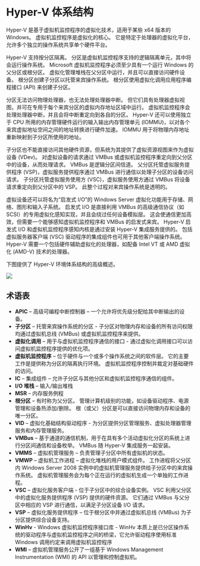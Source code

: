 # <a name="hyper-v-architecture"></a>Hyper-V 体系结构

Hyper-V 是基于虚拟机监控程序的虚拟化技术，适用于某些 x64 版本的 Windows。  虚拟机监控程序是虚拟化的核心。  它是特定于处理器的虚拟化平台，允许多个独立的操作系统共享单个硬件平台。  

Hyper-V 支持按分区隔离。 分区是虚拟机监控程序支持的逻辑隔离单元，其中将会运行操作系统。 Microsoft 虚拟机监控程序必须至少具有一个运行 Windows 的父分区或根分区。 虚拟化管理堆栈在父分区中运行，并且可以直接访问硬件设备。 根分区创建子分区以托管来宾操作系统。 根分区使用虚拟化调用应用程序编程接口 (API) 来创建子分区。  

分区无法访问物理处理器，也无法处理处理器中断。 但它们具有处理器虚拟视图，并可在专用于每个来宾分区的虚拟内存地址区域中运行。 虚拟机监控程序会处理处理器中断，并且会将中断重定向到各自的分区。 Hyper-V 还可以使用独立于 CPU 所用的内存管理硬件运行的输入输出内存管理单元 (IOMMU)，以对各个来宾虚拟地址空间之间的地址转换进行硬件加速。 IOMMU 用于将物理内存地址重新映射到子分区所使用的地址。  

子分区也不能直接访问其他硬件资源，但系统为其提供了虚拟资源视图来作为虚拟设备 (VDev)。 对虚拟设备的请求通过 VMBus 或虚拟机监控程序重定向到父分区中的设备，从而处理请求。 VMBus 是逻辑分区间信道。 父分区托管虚拟服务提供程序 (VSP)，虚拟服务提供程序通过 VMBus 进行通信以处理子分区的设备访问请求。 子分区托管虚拟服务使用方 (VSC)，虚拟服务使用方通过 VMBus 将设备请求重定向到父分区中的 VSP。 此整个过程对来宾操作系统是透明的。  

虚拟设备还可以将名为“启发式 I/O”的 Windows Server 虚拟化功能用于存储、网络、图形和输入子系统。 启发式 I/O 是直接利用 VMBus 的高级通信协议（如 SCSI）的专用虚拟化感知实现，并且会绕过任何设备模拟层。 这会使通信更加高效，但需要一个能够感知虚拟机监控程序和 VMBus 的启发式来宾。 Hyper-V 启发式 I/O 和虚拟机监控程序感知内核是通过安装 Hyper-V 集成服务提供的。 包括虚拟服务器客户端 (VSC) 驱动程序的集成组件也可用于其他客户端操作系统。 Hyper-V 需要一个包括硬件辅助虚拟化的处理器，如配备 Intel VT 或 AMD 虚拟化 (AMD-V) 技术的处理器。

下图提供了 Hyper-V 环境体系结构的高级概述。

![](./media/hv_architecture.png)

## <a name="glossary"></a>术语表
* **APIC** – 高级可编程中断控制器 – 一个允许将优先级分配给其中断输出的设备。
* **子分区** – 托管来宾操作系统的分区 - 子分区对物理内存和设备的所有访问权限均通过虚拟机总线 (VMBus) 或虚拟机监控程序来提供。
* **虚拟化调用** – 用于与虚拟机监控程序通信的接口 - 通过虚拟化调用接口可以访问虚拟机监控程序提供的优化项。
* **虚拟机监控程序** – 位于硬件与一个或多个操作系统之间的软件层。 它的主要工作是提供称为分区的隔离执行环境。 虚拟机监控程序控制并裁定对基础硬件的访问。
* **IC** – 集成组件 – 允许子分区与其他分区和虚拟机监控程序通信的组件。
* **I/O 堆栈** – 输入/输出堆栈
* **MSR** – 内存服务例程
* **根分区** – 有时称为父分区。  管理计算机级别的功能，如设备驱动程序、电源管理和设备热添加/删除。 根（或父）分区是可以直接访问物理内存和设备的唯一分区。
* **VID** – 虚拟化基础结构驱动程序 - 为分区提供分区管理服务、虚拟处理器管理服务和内存管理服务。
* **VMBus** – 基于通道的通信机制，用于在具有多个活动虚拟化分区的系统上进行分区间通信和设备枚举。 VMBus 随 Hyper-V 集成服务一起安装。
* **VMMS** – 虚拟机管理服务 – 负责管理子分区中所有虚拟机的状态。
* **VMWP** – 虚拟机工作进程 – 虚拟化堆栈的用户模式组件。 工作进程将父分区内 Windows Server 2008 实例中的虚拟机管理服务提供给子分区中的来宾操作系统。 虚拟机管理服务会为每个正在运行的虚拟机生成一个单独的工作进程。
* **VSC** – 虚拟化服务客户端 - 位于子分区中的综合设备实例。 VSC 利用父分区中的虚拟化服务提供程序 (VSP) 提供的硬件资源。 它们通过 VMBus 与父分区中相应的 VSP 进行通信，以满足子分区设备 I/O 请求。
* **VSP** – 虚拟化服务提供程序 – 位于根分区中并通过虚拟机总线 (VMBus) 为子分区提供综合设备支持。
* **WinHv** - Windows 虚拟机监控程序接口库 - WinHv 本质上是已分区操作系统的驱动程序与虚拟机监控程序之间的桥梁，它允许驱动程序使用标准 Windows 调用约定来调用虚拟机监控程序
* **WMI** – 虚拟机管理服务公开了一组基于 Windows Management Instrumentation (WMI) 的 API 以管理和控制虚拟机。
